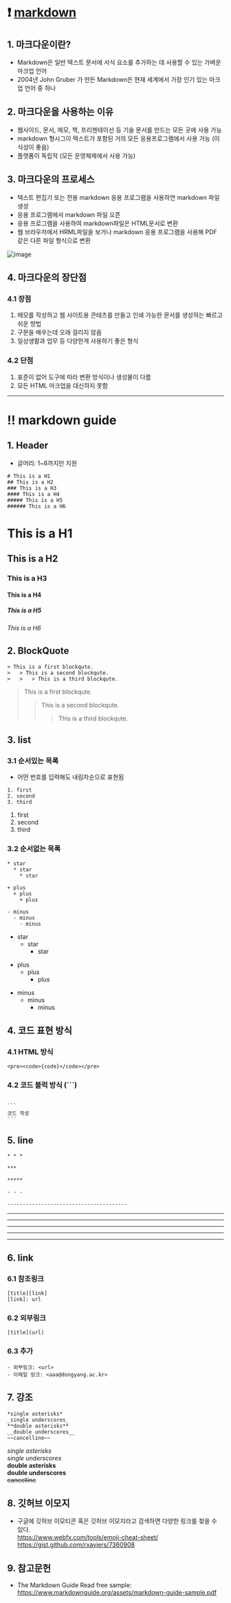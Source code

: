 # :heavy_exclamation_mark: [markdown](https://www.markdownguide.org/)   
## 1. 마크다운이란?
- Markdown은 일반 텍스트 문서에 서식 요소를 추가하는 데 사용할 수 있는 가벼운 마크업 언어 <br>
- 2004년 John Gruber 가 만든 Markdown은 현재 세계에서 가장 인기 있는 마크업 언어 중 하나

## 2. 마크다운을 사용하는 이유
- 웹사이드, 문서, 메모, 책, 프리젠테이선 등 기술 문서를 만드는 모든 곳에 사용 가능
- markdown 형시그이 텍스트가 포함된 거의 모든 응용프로그램에서 사용 가능 (이식성이 좋음)
- 플랫폼이 독립적 (모든 운영체제에서 사용 가능)

## 3. 마크다운의 프로세스
 - 텍스트 편집기 또는 전용 markdown 응용 프로그램을 사용하연 markdown 파일 생성<br>
 - 응용 프로그램에서 markdown 파일 오픈<br>
 - 응용 프로그램을 사용하여 markdown파일은 HTML문서로 변환<br>
 - 웹 브라우저에서 HRML파일을 보거나 markdown 응용 프로그램을 사용해 PDF 같은 다른 파일 형식으로 변환<br>

![image](https://user-images.githubusercontent.com/106071623/196365550-1a21bc96-d9b7-4806-9a7b-c22b67ff7318.png)

## 4. 마크다운의 장단점
### 4.1 장점
1. 메모를 작성하고 웹 사이트용 콘테츠를 만들고 인쇄 가능한 문서를 생성하는 빠르고 쉬운 방법
2. 구문을 배우는데 오래 걸리지 않음
3. 일상생활과 업무 등 다양한게 사용하기 좋은 형식

### 4.2 단점
1. 표준이 없어 도구에 따라 변환 방식이나 생성물이 다름
2. 모든 HTML 마크업을 대신하지 못함
* * *

# :bangbang: markdown guide
## 1. Header
- 글머리: 1~6까지만 지원
```
# This is a H1
## This is a H2
### This is a H3
#### This is a H4
##### This is a H5
###### This is a H6
```
# This is a H1
## This is a H2
### This is a H3
#### This is a H4
##### This is a H5
###### This is a H6 
  
## 2. BlockQuote
```
> This is a first blockqute.
>	> This is a second blockqute.
>	>	> This is a third blockqute.
```
> This is a first blockqute.
>	> This is a second blockqute.
>	>	> This is a third blockqute.

## 3. list
### 3.1 순서있는 목록
- 어떤 번호를 입력해도 내림차순으로 표현됨
```
1. first
2. second
3. third
```
1. first
2. second
3. third
### 3.2 순서없는 목록
```
* star
  * star
    * star

+ plus
  + plus
    + plus

- minus
  - minus
    - minus
```
* star
  * star
    * star

+ plus
  + plus
    + plus

- minus
  - minus
    - minus

## 4. 코드 표현 방식
### 4.1 HTML 방식
```<pre><code>{code}</code></pre>```
### 4.2 코드 블럭 방식 (```)
<code>
```
코드 작성
```
</code>

## 5. line
```
* * *

***

*****

- - -

---------------------------------------
```
* * *

***

*****

- - -

---------------------------------------

## 6. link
### 6.1 참조링크
```
[title][link]
[link]: url
```
### 6.2 외부링크
```
[title](url)
```
### 6.3 추가
```
- 외부링크: <url>
- 이메일 링크: <aaa@dongyang.ac.kr>
```

## 7. 강조
```
*single asterisks*
_single underscores_
**double asterisks**
__double underscores__
~~cancelline~~
```
*single asterisks* <br>
_single underscores_ <br>
**double asterisks** <br>
__double underscores__ <br>
~~cancelline~~ <br>

## 8. 깃허브 이모지
- 구글에 깃허브 이모티콘 혹은 깃허브 이모지라고 검색하면 다양한 링크를 찾을 수 있다.   
<https://www.webfx.com/tools/emoji-cheat-sheet/> <br>
<https://gist.github.com/rxaviers/7360908>

## 9. 참고문헌
- The Markdown Guide Read free sample: <https://www.markdownguide.org/assets/markdown-guide-sample.pdf>

